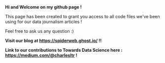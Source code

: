 <b> Hi and Welcome on my github page ! </b>

This page has been created to grant you access to all code files we've been using for our data journalism articles !

Feel free to ask us any question :)

 <b> <t1>Visit our blog at https://spiderweb.ghost.io/ !! </t1> </b>
 
 <b> <t1> Link to our contributions to Towards Data Science here : https://medium.com/@charlesltr ! <t1> </b>




